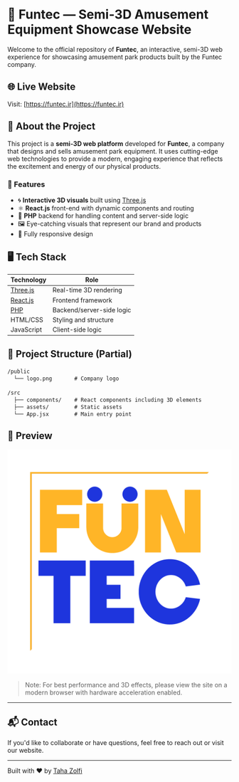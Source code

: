 
# 🎡 Funtec — Semi-3D Amusement Equipment Showcase Website

Welcome to the official repository of **Funtec**, an interactive, semi-3D web experience for showcasing amusement park products built by the Funtec company.

## 🌐 Live Website

Visit: [https://funtec.ir](https://funtec.ir)

## 🧠 About the Project

This project is a **semi-3D web platform** developed for **Funtec**, a company that designs and sells amusement park equipment. It uses cutting-edge web technologies to provide a modern, engaging experience that reflects the excitement and energy of our physical products.

### 🎯 Features

- 🌀 **Interactive 3D visuals** built using [Three.js](https://threejs.org/)
- ⚛️ **React.js** front-end with dynamic components and routing
- 🐘 **PHP** backend for handling content and server-side logic
- 🖼️ Eye-catching visuals that represent our brand and products
- 📱 Fully responsive design

## 🖥️ Tech Stack

| Technology | Role |
|------------|------|
| [Three.js](https://threejs.org/) | Real-time 3D rendering |
| [React.js](https://react.dev/) | Frontend framework |
| [PHP](https://www.php.net/) | Backend/server-side logic |
| HTML/CSS | Styling and structure |
| JavaScript | Client-side logic |

## 📁 Project Structure (Partial)

```
/public
  └── logo.png       # Company logo

/src
  ├── components/    # React components including 3D elements
  ├── assets/        # Static assets
  └── App.jsx        # Main entry point
```

## 📸 Preview

![Funtec Logo](./public/logo.png)

> Note: For best performance and 3D effects, please view the site on a modern browser with hardware acceleration enabled.

---

## 📬 Contact

If you'd like to collaborate or have questions, feel free to reach out or visit our website.

---

Built with ❤️ by [Taha Zolfi](https://taha-zolfi.github.io/site/)
